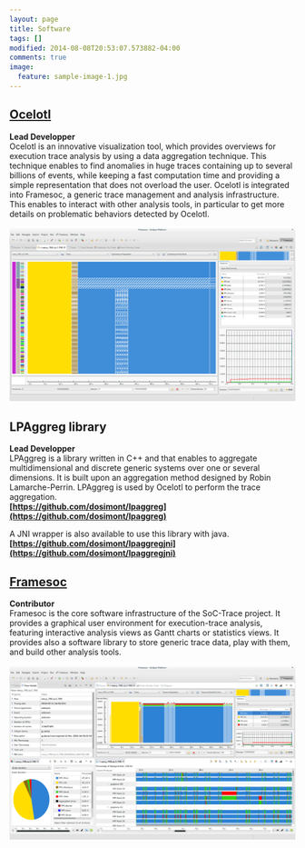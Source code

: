 ```yaml
---
layout: page
title: Software
tags: []
modified: 2014-08-08T20:53:07.573882-04:00
comments: true
image:
  feature: sample-image-1.jpg
---
```


## [Ocelotl](http://soctrace-inria.github.io/ocelotl/) 

**Lead Developper**  
Ocelotl is an innovative visualization tool, which provides overviews for execution trace analysis by using a data aggregation technique. This technique enables to find anomalies in huge traces containing up to several billions of events, while keeping a fast computation time and providing a simple representation that does not overload the user.
Ocelotl is integrated into Framesoc, a generic trace management and analysis infrastructure. This enables to interact with other analysis tools, in particular to get more details on problematic behaviors detected by Ocelotl.

![Ocelotl](/images/ocelotl.png)  

## LPAggreg library

**Lead Developper**  
LPAggreg is a library written in C++ and that enables to aggregate multidimensional and discrete generic systems over one or several dimensions.
It is built upon an aggregation method designed by Robin Lamarche-Perrin. LPAggreg is used by Ocelotl to perform the trace aggregation.  
**[https://github.com/dosimont/lpaggreg](https://github.com/dosimont/lpaggreg)**  
  
A JNI wrapper is also available to use this library with java.  
**[https://github.com/dosimont/lpaggregjni](https://github.com/dosimont/lpaggregjni)**

## [Framesoc](http://soctrace-inria.github.io/framesoc/)

**Contributor**  
Framesoc is the core software infrastructure of the SoC-Trace project. It provides a graphical user environment for execution-trace analysis, featuring interactive analysis views as Gantt charts or statistics views. It provides also a software library to store generic trace data, play with them, and build other analysis tools.  

![Framesoc](/images/framesoc.png)
